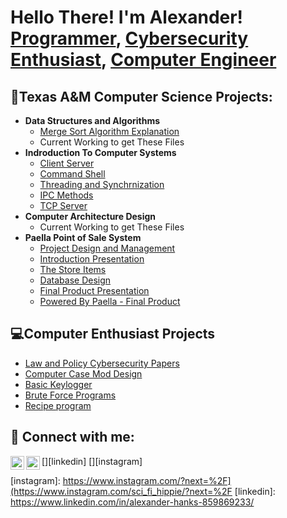 <h1>Hello There! I'm Alexander! <br/><a href="https://github.com/Amandine21/Amandine21/blob/main/README.md">Programmer</a>, <a href="https://www.linkedin.com/in/alexander-hanks-859869233/">Cybersecurity Enthusiast</a>, <a href="https://www.linkedin.com/in/alexander-hanks-859869233/">Computer Engineer</a></h1>

<h2>🏫Texas A&M Computer Science Projects:</h2>

- <b>Data Structures and Algorithms</b>
   - [Merge Sort Algorithm Explanation](https://drive.google.com/file/d/1jj2wmlsVbWx0DC7CtPpPpjg9otzTWjNx/view?usp=share_link)
   - Current Working to get These Files
- <b>Indroduction To Computer Systems</b>
   - [Client Server](https://github.com/Amandine21/Client-Server)
   - [Command Shell](https://github.com/Amandine21/Shell/tree/main)
   - [Threading and Synchrnization](https://github.com/Amandine21/threading-and-synchronization-)
   - [IPC Methods](https://github.com/Amandine21/IPC)
   - [TCP Server](https://github.com/Amandine21/TCP-Server)
- <b>Computer Architecture Design</b>
   - Current Working to get These Files
- <b>Paella Point of Sale System</b>
   - [Project Design and Management](https://docs.google.com/document/d/1vxcXe8Xdb8K_RLmN4cRNHnzPfYylV7cM-h9z43QWqhU/edit)
   - [Introduction Presentation](https://docs.google.com/presentation/d/149xDSlsv8YRNjo35hiDskQCbwlUKfEXA_Uj7QRgv3fg/edit?usp=sharing)
   - [The Store Items](https://docs.google.com/document/d/1SmcvsxHmLnawCZt0h6PPNcyqcOAZZYatXftpj-qO4Bo/edit?usp=sharing)
   - [Database Design](https://docs.google.com/document/d/1SmcvsxHmLnawCZt0h6PPNcyqcOAZZYatXftpj-qO4Bo/edit?usp=sharing)
   - [Final Product Presentation](https://docs.google.com/presentation/d/1zVgCgwnZYtRhSTP4x4GUqI4CileVbwRWa8jCZCL2JX0/edit?usp=sharing)
   - [Powered By Paella - Final Product](https://github.com/jamsterwes/powered-by-paella-p2)
<h2>💻Computer Enthusiast Projects</h2>

- [Law and Policy Cybersecurity Papers](https://github.com/Amandine21/Law-and-Policy-Cybersecurity-Papers)
- [Computer Case Mod Design](https://github.com/Amandine21/Computer-Case-Mod-Design)
- [Basic Keylogger](https://github.com/Amandine21/Keylogger)
- [Brute Force Programs](https://github.com/Amandine21/Brute-Force)
- [Recipe program](https://github.com/Amandine21/Recipe-Program)
<h2> 🤳 Connect with me:</h2>

[<img align="left" alt="JoshMadakor | LinkedIn" width="22px" src="https://cdn.jsdelivr.net/npm/simple-icons@v3/icons/linkedin.svg" />][linkedin]
[<img align="left" alt="JoshMadakor | Instagram" width="22px" src="https://cdn.jsdelivr.net/npm/simple-icons@v3/icons/instagram.svg" />][instagram]

[instagram]: https://www.instagram.com/?next=%2F](https://www.instagram.com/sci_fi_hippie/?next=%2F
[linkedin]: https://www.linkedin.com/in/alexander-hanks-859869233/

<!--
**Amandine21/Amandine21** is a ✨ _special_ ✨ repository because its `README.md` (this file) appears on your GitHub profile.

Here are some ideas to get you started:

- 🔭 I’m currently working on ...
- 🌱 I’m currently learning ...
- 👯 I’m looking to collaborate on ...
- 🤔 I’m looking for help with ...
- 💬 Ask me about ...
- 📫 How to reach me: ...
- 😄 Pronouns: ...
- ⚡ Fun fact: ...
-->
